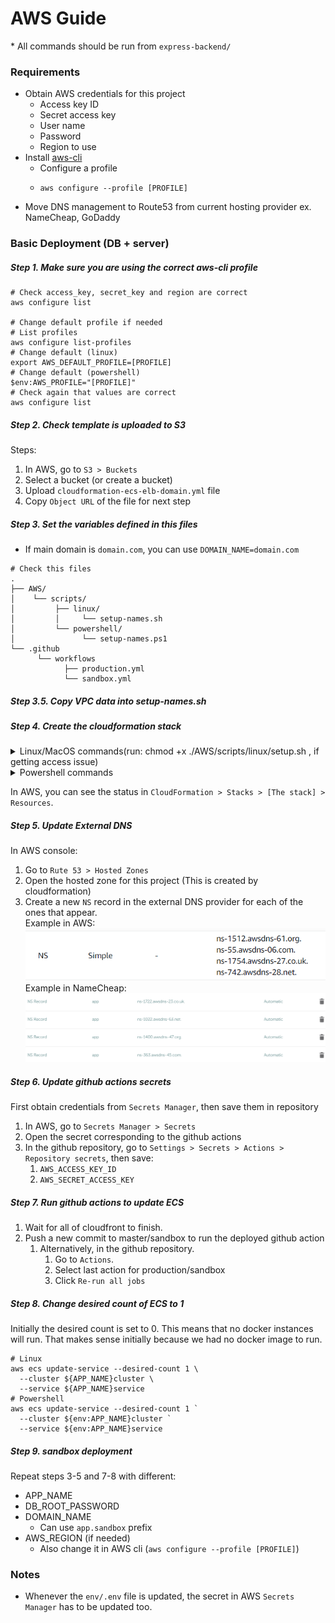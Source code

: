 # AWS Guide

&#42; All commands should be run from `express-backend/`

### Requirements
- Obtain AWS credentials for this project
  - Access key ID
  - Secret access key
  - User name
  - Password
  - Region to use
- Install [aws-cli](https://docs.aws.amazon.com/cli/latest/userguide/getting-started-install.html)
  - Configure a profile
  - ```
    aws configure --profile [PROFILE]
    ```
- Move DNS management to Route53 from current hosting provider ex. NameCheap, GoDaddy

### Basic Deployment (DB + server)

##### Step 1. Make sure you are using the correct aws-cli profile
```
# Check access_key, secret_key and region are correct
aws configure list

# Change default profile if needed
# List profiles
aws configure list-profiles
# Change default (linux)
export AWS_DEFAULT_PROFILE=[PROFILE]
# Change default (powershell)
$env:AWS_PROFILE="[PROFILE]"
# Check again that values are correct
aws configure list
```

##### Step 2. Check template is uploaded to S3
Steps:
1. In AWS, go to `S3 > Buckets`
2. Select a bucket (or create a bucket)
3. Upload `cloudformation-ecs-elb-domain.yml` file
4. Copy `Object URL` of the file for next step

##### Step 3. Set the variables defined in this files
- If main domain is `domain.com`, you can use `DOMAIN_NAME=domain.com`
```
# Check this files
.
├── AWS/
│    └── scripts/
│         ├── linux/
│         │     └── setup-names.sh
│         └── powershell/
│               └── setup-names.ps1
└── .github
      └── workflows
            ├── production.yml
            └── sandbox.yml
```
##### Step 3.5. Copy VPC data into setup-names.sh

##### Step 4. Create the cloudformation stack
<details>
  <summary>Linux/MacOS commands(run: chmod +x ./AWS/scripts/linux/setup.sh , if getting access issue)</summary>

    # This should be run on /express-backend directory
    chmod +x ./AWS/scripts/linux/setup.sh \
    source ./AWS/scripts/linux/setup-names.sh
    ./AWS/scripts/linux/setup.sh
</details>

<details>
  <summary>Powershell commands</summary>

    # This should be run on /express-backend directory
    .\AWS\scripts\powershell\setup-names.ps1
    .\AWS\scripts\powershell\setup.ps1 
</details>

In AWS, you can see the status in `CloudFormation > Stacks > [The stack] > Resources`.

##### Step 5. Update External DNS
In AWS console:
1. Go to `Rute 53 > Hosted Zones`
2. Open the hosted zone for this project (This is created by cloudformation)
3. Create a new `NS` record in the external DNS provider for each of the ones that appear.<br>
Example in AWS:
![NS records](assets/Route53.png)
Example in NameCheap:
![Namecheap](assets/Namecheap.png)

##### Step 6. Update github actions secrets
First obtain credentials from `Secrets Manager`, then save them in repository
1. In AWS, go to `Secrets Manager > Secrets`
2. Open the secret corresponding to the github actions
3. In the github repository, go to `Settings > Secrets > Actions > Repository secrets`, then save:
   1. `AWS_ACCESS_KEY_ID`
   2. `AWS_SECRET_ACCESS_KEY`

##### Step 7. Run github actions to update ECS
1. Wait for all of cloudfront to finish.
2. Push a new commit to master/sandbox to run the deployed github action
   1. Alternatively, in the github repository.
      1. Go to `Actions`.
      2. Select last action for production/sandbox
      3. Click `Re-run all jobs`

##### Step 8. Change desired count of ECS to 1
Initially the desired count is set to 0. This means that no docker instances will run. That makes sense initially because we had no docker image to run.

```
# Linux
aws ecs update-service --desired-count 1 \
  --cluster ${APP_NAME}cluster \
  --service ${APP_NAME}service
# Powershell
aws ecs update-service --desired-count 1 `
  --cluster ${env:APP_NAME}cluster `
  --service ${env:APP_NAME}service
```

##### Step 9. sandbox deployment
Repeat steps 3-5 and 7-8 with different:
- APP_NAME
- DB_ROOT_PASSWORD
- DOMAIN_NAME
  - Can use `app.sandbox` prefix
- AWS_REGION (if needed)
  - Also change it in AWS cli (`aws configure --profile [PROFILE]`)
  
### Notes
- Whenever the `env/.env` file is updated, the secret in AWS `Secrets Manager` has to be updated too.
